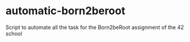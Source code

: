 # automatic-born2beroot
Script to automate all the task for the Born2beRoot assignment of the 42 school
